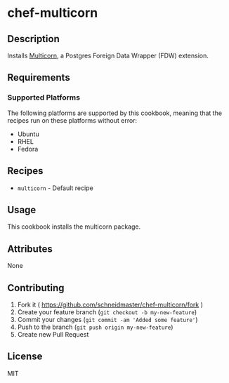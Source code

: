 # chef-multicorn

## Description

Installs [Multicorn](http://multicorn.org/), a Postgres Foreign Data Wrapper (FDW) extension.

## Requirements

### Supported Platforms

The following platforms are supported by this cookbook, meaning that the recipes run on these platforms without error:

* Ubuntu
* RHEL
* Fedora

## Recipes

* `multicorn` - Default recipe

## Usage

This cookbook installs the multicorn package.

## Attributes

None

## Contributing

1. Fork it ( https://github.com/schneidmaster/chef-multicorn/fork )
2. Create your feature branch (`git checkout -b my-new-feature`)
3. Commit your changes (`git commit -am 'Added some feature'`)
4. Push to the branch (`git push origin my-new-feature`)
5. Create new Pull Request

## License

MIT
